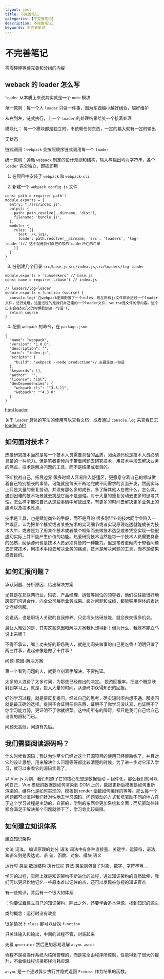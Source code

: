 ```yaml
---
layout: post
title: 不完善笔记
categories: [不完善笔记]
description: 不完善笔记，
keywords: 不完善笔记
---
```


# 不完善笔记
零零碎碎等待完善和分组的内容

## weback 的 loader 怎么写

`loader` 从本质上来说其实就是一个 `node` 模块

单一原则：每一个人 `loader` 只做一件事，因为东西越小越好组合，越好维护

从右到左，链式执行，上一个 `loader` 的处理结果给笑一个接着处理

模块化： 每一个模块都是独立的，不依赖任何东西，一定的输入就有一定的输出

无状态

链式调用：`webpack` 会按照顺序链式调用每一个 `loader` 

统一原则：遵循 `webpack` 制定的设计规则和结构，输入与输出均为字符串，各个 `loader` 完全独立，即插即用

1. 在项目中安装了 `webpack` 和 `webpack-cli` 

2. 新建一个 `webpack.config.js` 文件

```
const path = require('path')
module.exports = {
  entry: "./src/index.js",
  output: {
    path: path.resolve(__dirname, 'dist'),
    filename: 'bundle.js',
  },
  module: {
    rules: [{
      test: /\.js$/,
      loader: path.resolve(__dirname, 'src', 'loaders', 'log-loader')// 这个就是我们自己的写的loader所在的目录
    }]
  }
}
```

3. 分别建几个目录 `src/base.js`,`src/index.js`,`src/loaders/log-loader`

```
module.exports = 'sunseekers' // base.js
const name = require('./base') // index.js

// loaders/log-loader
module.exports = function (sourse) {
  console.log('在webpack里面配置了一个rules，现在所有js文件都会进过一个loader文件，进行处理，这里进过的是我们自己建的一个loader文件，sourse是文件的原内容。这个日志会在build的时候看到这一句话');
  return sourse
}
```

4. 配置 `webpack` 的命令，在 `package.json`

```
{
  "name": "webpack",
  "version": "1.0.0",
  "description": "",
  "main": "index.js",
  "scripts": {
    "build": "webpack --mode production"// 主要是这一句话
  },
  "keywords": [],
  "author": "",
  "license": "ISC",
  "devDependencies": {
    "webpack-cli": "^3.3.11",
    "webpack": "^4.3.0"
  }
}
```

[html loader](https://github.com/sunseekers/node/tree/master/webpack)

关于 `loader` 具体的写法的使用可以查看文档，或者通过 `console.log` 来查看日志 [loader API](https://www.webpackjs.com/api/loaders/)

## 如何面对技术？
热爱研究技术当然是每一个技术人员需要具备的品质，阅读源码也是技术人员必须具备的一种能力。但是笔者更倾向于带着问题去研究技术，用技术手段去解决业务的痛点，技术是解决问题的工具，而不是结果或者目的。

不断挑战自己，拓展边界 很多时候人容易陷入舒适区，更愿意守着自己的领域做着自己特别擅长的事情。可能就是每天不断地完成不同需求的页面开发，然而实际上只是大量的重复劳动，并没有那么多的成长。多了解其他人在做什么，怎么做，遇到困难的技术场景就去挑战它而不是退缩。对于大量的重复劳动去更多的思考共性，怎么样才能把自己从这些事情中解放出来，有更多的时间去解决更多业务上的痛点以及技术难点。

技术是工具，也是赋能商业的手段，而不是目的 很多刚毕业的技术同学会陷入一种误区，认为把某个框架或者某些技术的实现细节或者实现原理吃透就能成长为技术大牛，或者是为了用某个技术或者某个框架而去做技术选型或者凭空实现一些很虚幻实际上并不能产生价值的功能。热爱研究技术当然是每一个技术人员需要具备的品质，阅读源码也是技术人员必须具备的一种能力。但是笔者更倾向于带着问题去研究技术，用技术手段去解决业务的痛点，技术是解决问题的工具，而不是结果或者目的。


## 如何汇报问题？
承认问题、分析原因、给出解决方案

尤其是在互联网行业，码农、产品经理、运营等岗位的领导者，他们往往能很好地跨部门沟通合作，向全公司展示业务成果。面对问题和成绩，都能够用得体的表达让老板信服。

会说话，也是职场人关键的自我修养。只会埋头钻研技能，就会丧失很多机会。

最让人难受的是，其实这些原因和解决方案我也想得到！但为什么，我就不能立马说上来呢？

不得不承认，嘴上功夫好的职场贱人，就是比闷头做事的自己更吃香！明明只做了两三件事，说起来像是做了十件事！

问题-原因-解决方案

第一个看到问题的人，就要立刻着手解决，不要拖延。

太多的人浪费了太多时间，为那些已经做出的决定。
投资回报率。把这个概念映射到学习上，就是，投入大量的时间，从源码中获得知识的回报。

好的学习过程，就是要反复提问。经过自己的思考，确实短时间内想不通，那提问就是最正确的选择。提问不会证明任何东西，证明不了你学习没认真，也证明不了你学习能力弱，更证明不了你就很菜。这中间所有的障碍，都只是我们自己给自己设置的限制而已。

问题无高低，问道有先后。

## 我们需要阅读源码吗？
什么时候看源码：我认为你至少已经对这个开源项目的使用已经很熟练了，并且对它的设计思想，用来解决什么问题等等都比较清楚的时候，为了进一步对它深入学习，就可以来看它的源码实现了。

以 Vue.js 为例，我们知道了它的核心思想是数据驱动 + 组件化，那么我们就可以问自己，Vue 模板的数据是如何渲染到 DOM 上的，数据更新后模板是如何重新渲染的，组件化是如何实现的，模板到 render 函数如何编译的等等。那么每一个问题都可以值得我们针对性地去学习源码。问题驱动的方式和坑驱动不同的地方在于这个学习过程是主动的，自驱的，学到的东西会更加系统和全面；而坑驱动往往都会满足于解决某个问题就停下了，学习会比较局限。

## 如何建立知识体系
建立知识架构

文法
	词法。      编译原理的划分
	语法
	词法中有各种直接量、关键字、运算符，语法和语义则是表达式、语	句、函数、对象、模块
语义

运行时
	类型           数据结构
	执行过程    算法
类型则包含了对象、数字、字符串等……

学习的过程，实际上就是知识架构不断进化的过程，通过知识架构的自然延伸，我们可以更轻松地记忆一些原本难以记住的点，还可以发现被忽视的知识盲点

有一些知识，背后有一个很大的体系

：你要试着建立自己的知识架构，除此之外，还要学会追本溯源，找到知识的源头

类的概念：运行时没有改变

很多情况下 `class` 都可以替换 `function`

只关注输入和输出，中间的过程不管，封装起来

先看 `generator` 然后更加容易理解 `async await`

协程不是被操作系统内核所管理的，而是完全由程序所控制，性能得到了很大的提升，不会像线程切换那样消耗资源

`async` 是一个通过异步执行并隐式返回 `Promise` 作为结果的函数。
